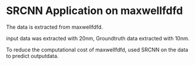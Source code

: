 <h1>SRCNN Application on maxwellfdfd</h1>
<p>The data is extracted from maxwellfdfd.</p>
<p>input data was extracted with 20nm, Groundtruth data extracted with 10nm.</p>
<p>To reduce the computational cost of maxwellfdfd, used SRCNN on the data to predict outputdata.</p>
